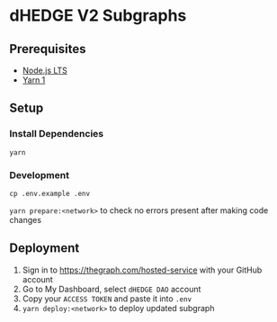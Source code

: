 # dHEDGE V2 Subgraphs

## Prerequisites

- [Node.js LTS](https://nodejs.org/en/download/)
- [Yarn 1](https://classic.yarnpkg.com/en/docs/getting-started)

## Setup

### Install Dependencies

`yarn`

### Development

`cp .env.example .env`

`yarn prepare:<network>` to check no errors present after making code changes

## Deployment

1. Sign in to https://thegraph.com/hosted-service with your GitHub account
2. Go to My Dashboard, select `dHEDGE DAO` account
3. Copy your `ACCESS TOKEN` and paste it into `.env`
4. `yarn deploy:<network>` to deploy updated subgraph
